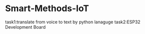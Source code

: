 # Smart-Methods-IoT
task1:translate from voice to text by python lanaguge
task2:ESP32 Development Board
